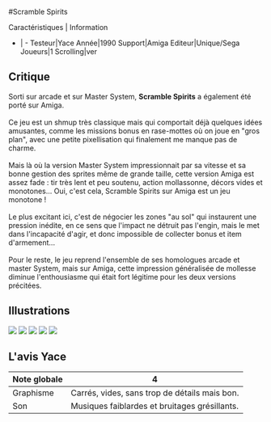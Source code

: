 #Scramble Spirits

Caractéristiques | Information
- | -
Testeur|Yace
Année|1990
Support|Amiga
Editeur|Unique/Sega
Joueurs|1
Scrolling|ver

## Critique
Sorti sur arcade et sur Master System, <b>Scramble Spirits</b> a également été porté sur Amiga.<br/><br/>Ce jeu est un shmup très classique mais qui comportait déjà quelques idées amusantes, comme les missions bonus en rase-mottes où on joue en "gros plan", avec une petite pixellisation qui finalement me manque pas de charme.<br/><br/>Mais là où la version Master System impressionnait par sa vitesse et sa bonne gestion des sprites même de grande taille, cette version Amiga est assez fade : tir très lent et peu soutenu, action mollassonne, décors vides et monotones... Oui, c'est cela, Scramble Spirits sur Amiga est un jeu monotone !<br/><br/>Le plus excitant ici, c'est de négocier les zones "au sol" qui instaurent une pression inédite, en ce sens que l'impact ne détruit pas l'engin, mais le met dans l'incapacité d'agir, et donc impossible de collecter bonus et item d'armement...<br/><br/>Pour le reste, le jeu reprend l'ensemble de ses homologues arcade et master System, mais sur Amiga, cette impression généralisée de mollesse diminue l'enthousiasme qui était fort légitime pour les deux versions précitées.

## Illustrations
![](http://www.shmup.com/images/thumbs/img_fiche_1_1319.bmp)
![](http://www.shmup.com/images/thumbs/img_fiche_2_1319.bmp)
![](http://www.shmup.com/images/thumbs/img_fiche_3_1319.png)
![](http://www.shmup.com/images/thumbs/img_fiche_4_1319.png)
![](http://www.shmup.com/images/thumbs/)

## L'avis Yace
Note globale|4
-|-
Graphisme|Carrés, vides, sans trop de détails mais bon.
Son|Musiques faiblardes et bruitages grésillants.

